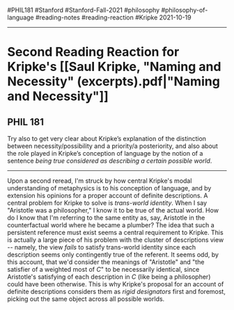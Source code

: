 #PHIL181 #Stanford #Stanford-Fall-2021 #philosophy #philosophy-of-language #reading-notes #reading-reaction #Kripke
2021-10-19
___

# Second Reading Reaction for Kripke's [[Saul Kripke, "Naming and Necessity" (excerpts).pdf|"Naming and Necessity"]]
## PHIL 181

Try also to get very clear about Kripke’s explanation of the distinction between necessity/possibility and a priority/a posteriority, and also about the role played in Kripke’s conception of language by the notion of a sentence _being true considered as describing a certain possible world_.

---

Upon a second reread, I'm struck by how central Kripke's modal understanding of metaphysics is to his conception of language, and by extension his opinions for a proper account of definite descriptions. A central problem for Kripke to solve is _trans-world identity_. When I say "Aristotle was a philosopher," I know it to be true of the actual world. How do I know that I'm referring to the same entity as, say, Aristotle in the counterfactual world where he became a plumber? The idea that such a persistent reference must exist seems a central requirement to Kripke. This is actually a large piece of his problem with the cluster of descriptions view -- namely, the view _fails_ to satisfy trans-world identity since each description seems only contingently true of the referent. It seems odd, by this account, that we'd consider the meanings of "Aristotle" and "the satisfier of a weighted most of _C_" to be necessarily identical, since Aristotle's satisfying of each description in _C_ (like being a philosopher) could have been otherwise. This is why Kripke's proposal for an account of definite descriptions considers them as _rigid designators_ first and foremost, picking out the same object across all possible worlds.